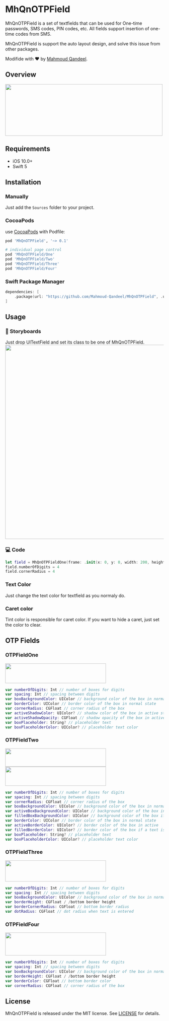 # MhQnOTPField

MhQnOTPField is a set of textfields that can be used for One-time passwords, SMS codes, PIN codes, etc. All fields support insertion of one-time codes from SMS.

MhQnOTPField is support the auto layout design, and solve this issue from other packages.

Modifide with ❤️ by [Mahmoud Qandeel](https://www.linkedin.com/in/mahmoud-waleed-440772206/).

## Overview

<img src="MhQnOTPField/Assets/Gif/preview.gif" width="500" height="164" />

## Requirements

* iOS 10.0+
* Swift 5

## Installation

### Manually

Just add the `Sources` folder to your project.

### CocoaPods

use [CocoaPods](https://cocoapods.org) with Podfile:
``` ruby
pod 'MhQnOTPField', '~> 0.1'

# individual page control
pod 'MhQnOTPField/One'
pod 'MhQnOTPField/Two'
pod 'MhQnOTPField/Three'
pod 'MhQnOTPField/Four'
```

### Swift Package Manager

```swift
dependencies: [
    .package(url: "https://github.com/Mahmoud-Qandeel/MhQnOTPField", .upToNextMajor(from: "0.1"))
]
```

## Usage
### 🎨 Storyboards
Just drop UITextField and set its class to be one of MhQnOTPField.
<img src="MhQnOTPField/Assets/Gif/ibdesignable.gif" width="800" height="617" />
### 💻 Code
``` swift
let field = MhQnOTPFieldOne(frame: .init(x: 0, y: 0, width: 200, height: 60))
field.numberOfDigits = 4
field.cornerRadius = 4
```

### Text Color
Just change the text color for textfield as you normaly do.

### Caret color
Tint color is responsible for caret color. If you want to hide a caret, just set the color to clear.

## OTP Fields
### OTPFieldOne
<img src="MhQnOTPField/Assets/Gif/field_1.gif" width="320" height="63" />

``` swift
var numberOfDigits: Int // number of boxes for digits
var spacing: Int // spacing between digits
var boxBackgroundColor: UIColor // background color of the box in normal state
var borderColor: UIColor // border color of the box in normal state
var cornerRadius: CGFloat // corner radius of the box
var activeShadowColor: UIColor? // shadow color of the box in active state
var activeShadowOpacity: CGFloat // shadow opacity of the box in active state
var boxPlaceholder: String? // placeholder text
var boxPlaceholderColor: UIColor? // placeholder text color
```

### OTPFieldTwo
<img src="MhQnOTPField/Assets/Gif/field_2_1.gif" width="320" height="58" />
<img src="MhQnOTPField/Assets/Gif/field_2_2.gif" width="320" height="61" />

``` swift
var numberOfDigits: Int // number of boxes for digits
var spacing: Int // spacing between digits
var cornerRadius: CGFloat // corner radius of the box
var boxBackgroundColor: UIColor // background color of the box in normal state
var activeBoxBackgroundColor: UIColor // background color of the box in active state
var filledBoxBackgroundColor: UIColor // background color of the box if a text is entered
var borderColor: UIColor // border color of the box in normal state
var activeBorderColor: UIColor? // border color of the box in active
var filledBorderColor: UIColor? // border color of the box if a text is entered
var boxPlaceholder: String? // placeholder text
var boxPlaceholderColor: UIColor? // placeholder text color
```

### OTPFieldThree
<img src="MhQnOTPField/Assets/Gif/field_3.gif" width="320" height="67" />

``` swift
var numberOfDigits: Int // number of boxes for digits
var spacing: Int // spacing between digits
var boxBackgroundColor: UIColor // background color of the box in normal state
var borderHeight: CGFloat / /bottom border height
var borderCornerRadius: CGFloat // bottom border radius
var dotRadius: CGFloat // dot radius when text is entered
```

### OTPFieldFour
<img src="MhQnOTPField/Assets/Gif/field_4.gif" width="320" height="73" />

``` swift
var numberOfDigits: Int // number of boxes for digits
var spacing: Int // spacing between digits
var boxBackgroundColor: UIColor // background color of the box in normal state
var borderHeight: CGFloat / /bottom border height
var borderColor: CGFloat // bottom border color
var cornerRadius: CGFloat // corner radius of the box
```

## License
MhQnOTPField is released under the MIT license. See [LICENSE](./LICENSE) for details.
